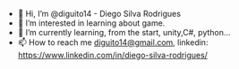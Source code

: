 - 👋 Hi, I’m @diguito14 - Diego Silva Rodrigues
- 👀 I’m interested in learning about game.
- 🌱 I’m currently learning, from the start, unity,C#, python... 
- 📫 How to reach me diguito14@gmail.com, linkedin: https://www.linkedin.com/in/diego-silva-rodrigues/

<!---
diguito14/diguito14 is a ✨ special ✨ repository because its `README.md` (this file) appears on your GitHub profile.
You can click the Preview link to take a look at your changes.
--->
